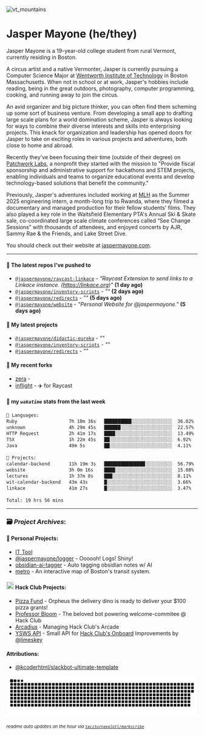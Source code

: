 ![vt_mountains](https://github.com/jaspermayone/jaspermayone/assets/65788728/0597adb6-37c9-4db7-b6d8-1d7107b7bdd8)

# Jasper Mayone (he/they)

Jasper Mayone is a 19-year-old college student from rural Vermont, currently residing in Boston.

A circus artist and a native Vermonter, Jasper is currently pursuing a Computer Science Major at [Wentworth Institute of Technology](https://wit.edu) in Boston Massachusetts. When not in school or at work, Jasper's hobbies include reading, being in the great outdoors, photography, computer programming, cooking, and running away to join the circus.

An avid organizer and big picture thinker, you can often find them scheming up some sort of business venture. From developing a small app to drafting large scale plans for a world domination scheme, Jasper is always looking for ways to combine their diverse interests and skills into enterprising projects. This knack for organization and leadership has opened doors for Jasper to take on exciting roles in various projects and adventures, both close to home and abroad.

Recently they've been focusing their time (outside of their degree) on [Patchwork Labs](https://github.com/patchworklabsorg), a nonprofit they started with the mission to "Provide fiscal sponsorship and administrative support for hackathons and STEM projects, enabling individuals and teams to organize educational events and develop technology-based solutions that benefit the community."

Previously, Jasper's adventures included working at [MLH](https://mlh.io/) as the Summer 2025 engineering intern, a month-long trip to Rwanda, where they filmed a documentary and managed production for their fellow students' films. They also played a key role in the Waitsfield Elementary PTA's Annual Ski & Skate sale, co-coordinated large scale climate conferences called “See Change Sessions” with thousands of attendees, and enjoyed concerts by AJR, Sammy Rae & the Friends, and Lake Street Dive.

You should check out their website at [jaspermayone.com](https://jaspermayone.com).

---

#### 👷 The latest repos I've pushed to

- [`@jaspermayone/raycast-linkace`](https://github.com/jaspermayone/raycast-linkace) - _"Raycast Extension to send links to a Linkace instance. (https://linkace.org)"_ **(1 day ago)**
- [`@jaspermayone/inventory-scripts`](https://github.com/jaspermayone/inventory-scripts) - _""_ **(2 days ago)**
- [`@jaspermayone/redirects`](https://github.com/jaspermayone/redirects) - _""_ **(5 days ago)**
- [`@jaspermayone/website`](https://github.com/jaspermayone/website) - _"Personal Website for @jaspermayone."_ **(5 days ago)**

#### 🌱 My latest projects

- [`@jaspermayone/didactic-eureka`](https://github.com/jaspermayone/didactic-eureka) - _""_
- [`@jaspermayone/inventory-scripts`](https://github.com/jaspermayone/inventory-scripts) - _""_
- [`@jaspermayone/redirects`](https://github.com/jaspermayone/redirects) - _""_

#### 🍴 My recent forks

- [zera](https://github.com/jaspermayone-forks/zera) - 
- [inflight](https://github.com/jaspermayone-forks/inflight) - ✈️ for Raycast

#### 📡 my _`wakatime`_ stats from the last week

```text
💾 Languages:
Ruby                   7h 10m 36s   ██████████░░░░░░░░░░░░░░░  36.02%
unknown                4h 29m 45s   ██████░░░░░░░░░░░░░░░░░░░  22.57%
HTTP Request           2h 41m 17s   ████░░░░░░░░░░░░░░░░░░░░░  13.49%
TSX                    1h 22m 45s   ██░░░░░░░░░░░░░░░░░░░░░░░  6.92%
Java                   49m 5s       ██░░░░░░░░░░░░░░░░░░░░░░░  4.11%

💼 Projects:
calendar-backend       11h 19m 3s   ███████████████░░░░░░░░░░  56.79%
website                3h 0m 16s    ████░░░░░░░░░░░░░░░░░░░░░  15.08%
lectures               1h 37m 0s    ███░░░░░░░░░░░░░░░░░░░░░░  8.11%
wit-calendar-backend   43m 43s      █░░░░░░░░░░░░░░░░░░░░░░░░  3.66%
linkace                41m 27s      █░░░░░░░░░░░░░░░░░░░░░░░░  3.47%

Total: 19 hrs 56 mins
```


---

### 🗃️ _Project Archives_:

#### 🌱 Personal Projects:
- [IT Tool](https://github.com/jaspermayone/ittool)
- [@jaspermayone/logger](https://github.com/jaspermayone/logger) - Oooooh! Logs! Shiny!
- [obsidian-ai-tagger](https://github.com/jaspermayone/obsidian-ai-tagger) - Auto tagging obsidian notes w/ AI
- [metro](https://github.com/jaspermayone/metro) - An interactive map of Boston's transit system.

#### <img src="https://assets.hackclub.com/icon-progress-rounded.png" width="20" height="20" /> Hack Club Projects:
- [Pizza Fund](https://github.com/hackclub/pizza-fund) - Orpheus the delivery dino is ready to deliver your $100 pizza grants!
- [Professor Bloom](https://github.com/hackclub/professor-bloom) - The beloved bot powering welcome-commitee @ Hack Club
- [Arcadius](https://github.com/hackclub/arcadius) - Managing Hack Club's Arcade
- [YSWS API](https://github.com/jaspermayone/ysws-api) - Small API for [Hack Club's Onboard](https://hackclub.com/onboard/) Improvements by [@limeskey](https://github.com/limeskey)

#### Attributions:
- [@kcoderhtml/slackbot-ultimate-template](https://github.com/kcoderhtml/slackbot-ultimate-template?tab=readme-ov-file#template-example)

<picture>
  <source media="(prefers-color-scheme: dark)" srcset="assets/snake/github-contribution-grid-snake-dark.svg" />
  <source media="(prefers-color-scheme: light)" srcset="assets/snake/github-contribution-grid-snake.svg" />
  <img alt="github-snake" src="assets/snake/github-contribution-grid-snake.svg" />
</picture>

<sup><em>readme auto updates on the hour via
  <a href="https://github.com/taciturnaxolotl/markscribe">
    <code>taciturnaxolotl/markscribe</code>
  </a>
</em></sup>
